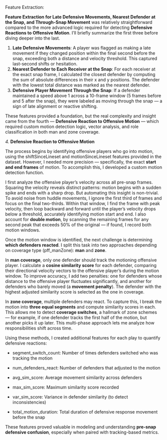 Feature Extraction:

**Feature Extraction for Late Defensive Movements, Nearest Defender at the Snap, and Through-Snap Movement** was relatively straightforward compared to the more advanced logic required for detecting **Defensive Reactions to Offensive Motion**. I’ll briefly summarize the first three before diving deeper into the last.

1. **Late Defensive Movements**: A player was flagged as making a late movement if they changed position within the final second before the snap, exceeding both a distance and velocity threshold. This captured last-second shifts or hesitation.
2. **Nearest Defender to Each Receiver at the Snap**: For each receiver at the exact snap frame, I calculated the closest defender by computing the sum of absolute differences in their x and y positions. The defender with the lowest total distance was marked as the nearest defender.
3. **Defensive Player Movement Through the Snap**: If a defender maintained a speed above 1 across a 10-frame window (5 frames before and 5 after the snap), they were labeled as moving through the snap — a sign of late alignment or reactive shifting.

These features provided a foundation, but the real complexity and insight came from the fourth — **Defensive Reaction to Offensive Motion** — which required custom motion detection logic, vector analysis, and role classification in both man and zone coverage.

_4\._ **Defensive Reaction to Offensive Motion**

The process begins by identifying offensive players who go into motion, using the shiftSinceLineset and motionSinceLineset features provided in the dataset. However, I needed more precision — specifically, the exact **start and end frames** of motion. To accomplish this, I developed a custom motion detection function.

I first analyze the offensive player’s velocity across all pre-snap frames. Squaring the velocity reveals distinct patterns: motion begins with a sudden spike and ends with a sharp drop. But automating this insight is non-trivial. To avoid noise from huddle movements, I ignore the first third of frames and focus on the final two-thirds. Within that window, I find the frame with peak velocity, then loop backward and forward until the player’s velocity drops below a threshold, accurately identifying motion start and end. I also account for **double motion**, by scanning the remaining frames for any second peak that exceeds 50% of the original — if found, I record both motion windows.

Once the motion window is identified, the next challenge is determining **which defenders reacted**. I split this task into two approaches depending on coverage type (pff_manZone): **man** and **zone**.

In **man coverage**, only one defender should track the motioning offensive player. I calculate a **cosine similarity score** for each defender, comparing their directional velocity vectors to the offensive player’s during the motion window. To improve accuracy, I add two penalties: one for defenders whose distance to the offensive player fluctuates significantly, and another for defenders who barely moved (a **movement penalty**). The defender with the highest adjusted similarity score is selected as the one in coverage.

In **zone coverage**, multiple defenders may react. To capture this, I break the motion into **three equal segments** and compute similarity scores in each. This allows me to detect **coverage switches**, a hallmark of zone schemes — for example, if one defender tracks the first half of the motion, but another picks it up later. This multi-phase approach lets me analyze how responsibilities shift across time.

Using these methods, I created additional features for each play to quantify defensive reactions:

- segment_switch_count: Number of times defenders switched who was tracking the motion  

- num_defenders_react: Number of defenders that adjusted to the motion  

- avg_sim_score: Average movement similarity across defenders  

- max_sim_score: Maximum similarity score recorded  

- var_sim_score: Variance in defender similarity (to detect inconsistencies)  

- total_motion_duration: Total duration of defensive response movement before the snap  

These features proved valuable in modeling and understanding **pre-snap defensive confusion**, especially when paired with tracking-based metrics.
